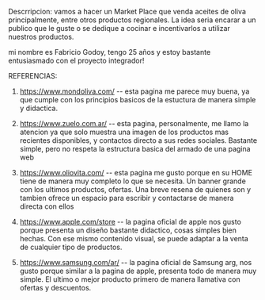 Descrripcion: vamos a hacer un Market Place que venda aceites de oliva principalmente, entre otros productos regionales. La idea seria encarar a un publico que le guste o se dedique a cocinar e incentivarlos a utilizar nuestros productos.

mi nombre es Fabricio Godoy, tengo 25 años y estoy bastante entusiasmado con el proyecto integrador!

REFERENCIAS: 
1) https://www.mondoliva.com/ -- esta pagina me parece muy buena, ya que cumple con los principios basicos de la estuctura de manera simple y didactica.

2) https://www.zuelo.com.ar/ -- esta pagina, personalmente, me llamo la atencion ya que solo muestra una imagen de los productos mas recientes disponibles, y contactos directo a sus redes sociales. Bastante simple, pero no respeta la estructura basica del armado de una pagina web

3) https://www.oliovita.com/ -- esta pagina me gusto porque en su HOME tiene de manera muy completo lo que se necesita. Un banner grande con los ultimos productos, ofertas. Una breve resena de quienes son y tambien ofrece un espacio para escribir y contactarse de manera directa con ellos 

4) https://www.apple.com/store -- la pagina oficial de apple nos gusto porque presenta un diseño bastante didactico, cosas simples bien hechas. Con ese mismo contenido visual, se puede adaptar a la venta de cualquier tipo de productos.

5) https://www.samsung.com/ar/ -- la pagina oficial de Samsung arg, nos gusto porque similar a la pagina de apple, presenta todo de manera muy simple. El ultimo o mejor producto primero de manera llamativa con ofertas y descuentos.